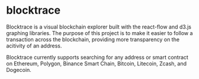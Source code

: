 # blocktrace

Blocktrace is a visual blockchain explorer built with the react-flow and d3.js graphing libraries. The purpose of this project is to make it easier to follow a transaction across the blockchain, providing more transparency on the acitivity of an address.

Blocktrace currently supports searching for any address or smart contract on Ethereum, Polygon, Binance Smart Chain, Bitcoin, Litecoin, Zcash, and Dogecoin.
